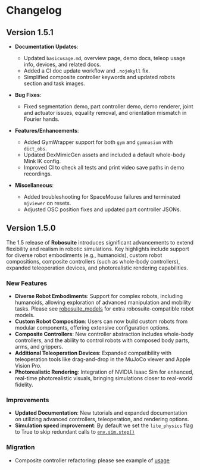 # Changelog

## Version 1.5.1

- **Documentation Updates**:  
  - Updated `basicusage.md`, overview page, demo docs, teleop usage info, devices, and related docs.  
  - Added a CI doc update workflow and `.nojekyll` fix.  
  - Simplified composite controller keywords and updated robots section and task images.  

- **Bug Fixes**:  
  - Fixed segmentation demo, part controller demo, demo renderer, joint and actuator issues, equality removal, and orientation mismatch in Fourier hands.  

- **Features/Enhancements**:  
  - Added GymWrapper support for both `gym` and `gymnasium` with `dict_obs`.  
  - Updated DexMimicGen assets and included a default whole-body Mink IK config.  
  - Improved CI to check all tests and print video save paths in demo recordings.  

- **Miscellaneous**:  
  - Added troubleshooting for SpaceMouse failures and terminated `mjviewer` on resets.  
  - Adjusted OSC position fixes and updated part controller JSONs. 

## Version 1.5.0

The 1.5 release of **Robosuite** introduces significant advancements to extend flexibility and realism in robotic simulations. Key highlights include support for diverse robot embodiments (e.g., humanoids), custom robot compositions, composite controllers (such as whole-body controllers), expanded teleoperation devices, and photorealistic rendering capabilities.

### New Features
- **Diverse Robot Embodiments**: Support for complex robots, including humanoids, allowing exploration of advanced manipulation and mobility tasks. Please see [robosuite_models](https://github.com/ARISE-Initiative/robosuite_models) for extra robosuite-compatible robot models.
- **Custom Robot Composition**: Users can now build custom robots from modular components, offering extensive configuration options.
- **Composite Controllers**: New controller abstraction includes whole-body controllers, and the ability to control robots with composed body parts, arms, and grippers.
- **Additional Teleoperation Devices**: Expanded compatibility with teleoperation tools like drag-and-drop in the MuJoCo viewer and Apple Vision Pro.
- **Photorealistic Rendering**: Integration of NVIDIA Isaac Sim for enhanced, real-time photorealistic visuals, bringing simulations closer to real-world fidelity.

### Improvements
- **Updated Documentation**: New tutorials and expanded documentation on utilizing advanced controllers, teleoperation, and rendering options.
- **Simulation speed improvement**: By default we set the `lite_physics` flag to True to skip redundant calls to [`env.sim.step()`](https://github.com/ARISE-Initiative/robosuite/blob/29e73bd41f9bc43ba88bb7d2573b868398905819/robosuite/environments/base.py#L444)

### Migration

- Composite controller refactoring: please see example of [usage](https://github.com/ARISE-Initiative/robosuite/blob/29e73bd41f9bc43ba88bb7d2573b868398905819/robosuite/examples/third_party_controller/mink_controller.py#L421)
